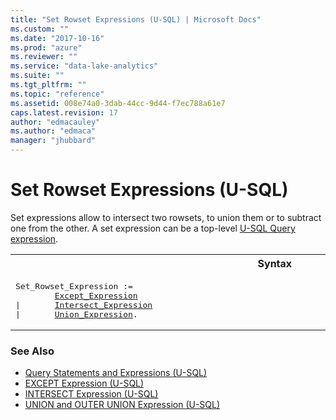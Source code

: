 ```yaml
---
title: "Set Rowset Expressions (U-SQL) | Microsoft Docs"
ms.custom: ""
ms.date: "2017-10-16"
ms.prod: "azure"
ms.reviewer: ""
ms.service: "data-lake-analytics"
ms.suite: ""
ms.tgt_pltfrm: ""
ms.topic: "reference"
ms.assetid: 008e74a0-3dab-44cc-9d44-f7ec788a61e7
caps.latest.revision: 17
author: "edmacauley"
ms.author: "edmaca"
manager: "jhubbard"
---
```

# Set Rowset Expressions (U-SQL)
Set expressions allow to intersect two rowsets, to union them or to subtract one from the other. A set expression can be a top-level [U-SQL Query expression](../USQL/query-statements-and-expressions-u-sql.md).  
  
<table><th>Syntax</th><tr><td><pre>
Set_Rowset_Expression :=                                                                                  
        <a href="EXCEPT%20Expression%20(U-SQL).md">Except_Expression</a> 
|       <a href="INTERSECT%20Expression%20(U-SQL).md">Intersect_Expression</a> 
|       <a href="UNION%20and%20OUTER%20UNION%20Expression%20(U-SQL).md">Union_Expression</a>. 
</pre></td></tr></table>

### See Also  
* [Query Statements and Expressions (U-SQL)](../USQL/query-statements-and-expressions-u-sql.md)
* [EXCEPT Expression (U-SQL)](../USQL/except-expression-u-sql.md)
* [INTERSECT Expression (U-SQL)](../USQL/intersect-expression-u-sql.md)
* [UNION and OUTER UNION Expression (U-SQL)](../USQL/union-and-outer-union-expression-u-sql.md)

